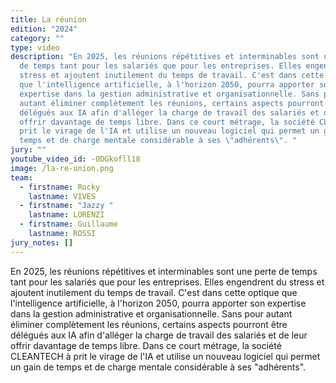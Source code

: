 ```yaml
---
title: La réunion
edition: "2024"
category: ""
type: video
description: "En 2025, les réunions répétitives et interminables sont une perte
  de temps tant pour les salariés que pour les entreprises. Elles engendrent du
  stress et ajoutent inutilement du temps de travail. C'est dans cette optique
  que l'intelligence artificielle, à l'horizon 2050, pourra apporter son
  expertise dans la gestion administrative et organisationnelle. Sans pour
  autant éliminer complètement les réunions, certains aspects pourront être
  délégués aux IA afin d'alléger la charge de travail des salariés et de leur
  offrir davantage de temps libre. Dans ce court métrage, la société CLEANTECH à
  prit le virage de l'IA et utilise un nouveau logiciel qui permet un gain de
  temps et de charge mentale considérable à ses \"adhérents\". "
jury: ""
youtube_video_id: -0DGkofll18
image: /la-re-union.png
team:
  - firstname: Rocky
    lastname: VIVES
  - firstname: "Jazzy "
    lastname: LORENZI
  - firstname: Guillaume
    lastname: ROSSI
jury_notes: []
---
```

En 2025, les réunions répétitives et interminables sont une perte de temps tant pour les salariés que pour les entreprises. Elles engendrent du stress et ajoutent inutilement du temps de travail. C'est dans cette optique que l'intelligence artificielle, à l'horizon 2050, pourra apporter<!--more--> son expertise dans la gestion administrative et organisationnelle. Sans pour autant éliminer complètement les réunions, certains aspects pourront être délégués aux IA afin d'alléger la charge de travail des salariés et de leur offrir davantage de temps libre. Dans ce court métrage, la société CLEANTECH à prit le virage de l'IA et utilise un nouveau logiciel qui permet un gain de temps et de charge mentale considérable à ses "adhérents".
